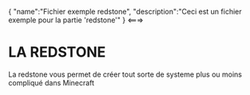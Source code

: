 {
    "name":"Fichier exemple redstone",
    "description":"Ceci est un fichier exemple pour la partie 'redstone'"
}
<===>

# LA REDSTONE
La redstone vous permet de créer tout sorte de systeme plus ou moins compliqué dans Minecraft